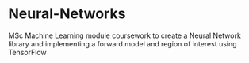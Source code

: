 # Neural-Networks
MSc Machine Learning module coursework to create a Neural Network library and implementing a forward model and region of interest using TensorFlow 
